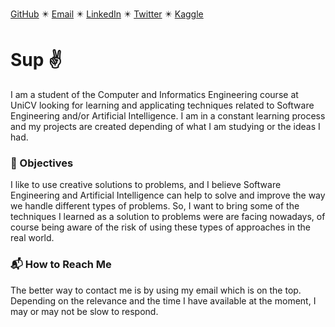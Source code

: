 [GitHub](https://github.com/anaximeno) ✴️ [Email](mailto:anaximenobrito@gmail.com) ✴️ [LinkedIn](https://www.linkedin.com/in/anaximeno/) ✴️ [Twitter](https://twitter.com/anaximenobrito) ✴️ [Kaggle](https://www.kaggle.com/anaxmenobrito)

# Sup :v:

I am a student of the Computer and Informatics Engineering course at UniCV looking for learning and applicating techniques related to Software Engineering and/or Artificial Intelligence. I am in a constant learning process and my projects are created depending of what I am studying or the ideas I had.


### :star2: Objectives

I like to use creative solutions to problems, and I believe Software Engineering and Artificial Intelligence can help to solve and improve the way we handle different types of problems. So, I want to bring some of the techniques I learned as a solution to problems were are facing nowadays, of course being aware of the risk of using these types of approaches in the real world.

### :mailbox_with_mail: How to Reach Me

The better way to contact me is by using my email which is on the top. Depending on the relevance and the time I have available at the moment, I may or may not be slow to respond.

<!--
TODO:
  - Put recommended projects
-->
